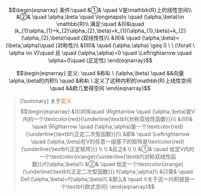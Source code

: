 $$\begin{eqnarray}
条件:\quad
&①& \quad V是\mathbb{R}上的线性空间\\
&②& \quad \alpha,\beta \quad \longmapsto \quad (\alpha,\beta)\in \mathbb{R}\\
满足:\quad &(Ⅰ)&\quad (k_{1}\alpha_{1}+k_{2}\alpha_{2},\beta)=k_{1}(\alpha_{1},\beta)+k_{2}(\alpha_{2},\beta)\quad (双线性性)\\
&(Ⅱ)& \quad (\alpha,\beta)=(\beta,\alpha)\quad (对称性)\\
&(Ⅲ)& \quad (\alpha,\alpha) \geq 0 \ \ (\forall \ \alpha \in V)\quad 且 \quad (\alpha,\alpha)=0 \quad \Leftrightarrow \quad \alpha=0\quad (正定性)
\end{eqnarray}$$

$$\begin{eqnarray}
定义: 
\quad &称&\ \ (\alpha,\beta) \quad &&向量\alpha,\beta的内积\\
\quad &称&\ \ 定义了这种内积的\mathbb{R}上线性空间\quad &&欧几里得空间
\end{eqnarray}$$

> [!summary] 关于<font color="#f79646">**定义**</font>
> $$\begin{eqnarray}
> &(Ⅰ)(Ⅱ)&\quad \Rightarrow \quad (\alpha,\beta)是V内的一个\textcolor{red}{\underline{\textbf{对称双线性函数}}}\\
> &(Ⅲ)& \quad \Rightarrow \quad (\alpha,\alpha)是一个\textcolor{red}{\underline{\textbf{正定二次型函数}}}\\
> &即& \quad \Leftrightarrow \quad (\alpha,\beta)在V的任意一组基下的矩阵是\textcolor{red}{\underline{\textbf{正定矩阵}}} \\ \\
> &反之& \\ \\
> &①& \quad 给定V内的一个\textcolor{orange}{\underline{\textbf{对称双线性函数}}}f(\alpha,\beta)\\
> &②& \quad 给定一个\textcolor{orange}{\underline{\textbf{正定二次型函数}}} f(\alpha,\alpha)\\
> &只需& \quad Def:(\alpha,\beta)=f(\alpha,\beta)\\
> &那么& \quad V关于这一内积就是一个\textbf{欧式空间}
\end{eqnarray}$$